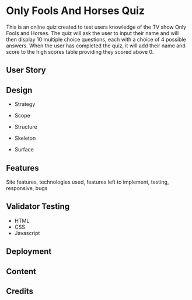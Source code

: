 # Only Fools And Horses Quiz

This is an online quiz created to test users knowledge of the TV show Only Fools and Horses. The quiz will ask the user to input their name and will then display 10 multiple choice questions, each with a choice of 4 possible answers. When the user has completed the quiz, it will add their name and score to the high scores table providing they scored above 0.

## User Story

## Design

* Strategy

* Scope 

* Structure

* Skeleton

* Surface

## Features

Site features, technologies used, features left to implement, testing, responsive, bugs

## Validator Testing

* HTML
* CSS
* Javascript

## Deployment

## Content

## Credits